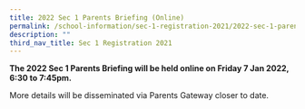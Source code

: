 ```yaml
---
title: 2022 Sec 1 Parents Briefing (Online)
permalink: /school-information/sec-1-registration-2021/2022-sec-1-parents-briefing-online/
description: ""
third_nav_title: Sec 1 Registration 2021
---
```

**The 2022 Sec 1 Parents Briefing will be held online on Friday 7 Jan 2022, 6:30 to 7:45pm.**

More details will be disseminated via Parents Gateway closer to date.
